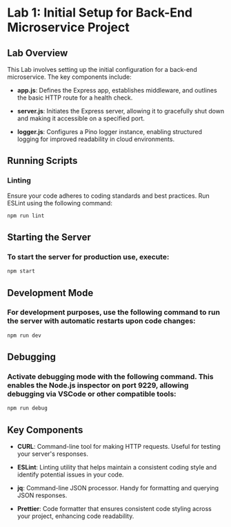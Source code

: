 # Lab 1: Initial Setup for Back-End Microservice Project

## Lab Overview

This Lab involves setting up the initial configuration for a back-end microservice. The key components include:

- **app.js**: Defines the Express app, establishes middleware, and outlines the basic HTTP route for a health check.

- **server.js**: Initiates the Express server, allowing it to gracefully shut down and making it accessible on a specified port.

- **logger.js**: Configures a Pino logger instance, enabling structured logging for improved readability in cloud environments.

## Running Scripts

### Linting
Ensure your code adheres to coding standards and best practices. Run ESLint using the following command:

```bash
npm run lint
```

## Starting the Server

### To start the server for production use, execute:

```bash
npm start
```

## Development Mode

### For development purposes, use the following command to run the server with automatic restarts upon code changes:

```bash
npm run dev
```

## Debugging

### Activate debugging mode with the following command. This enables the Node.js inspector on port 9229, allowing debugging via VSCode or other compatible tools:

```bash
npm run debug
```

## Key Components

- **CURL**: Command-line tool for making HTTP requests. Useful for testing your server's responses.

- **ESLint**: Linting utility that helps maintain a consistent coding style and identify potential issues in your code.

- **jq**: Command-line JSON processor. Handy for formatting and querying JSON responses.

- **Prettier**: Code formatter that ensures consistent code styling across your project, enhancing code readability.
